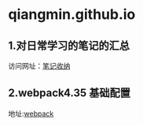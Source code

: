 # qiangmin.github.io

## 1.对日常学习的笔记的汇总

访问网址：[笔记收纳](https://qiangmin.github.io/collect-notes/index.html)

## 2.webpack4.35 基础配置

地址:[webpack](https://github.com/QiangMin/webpack)
